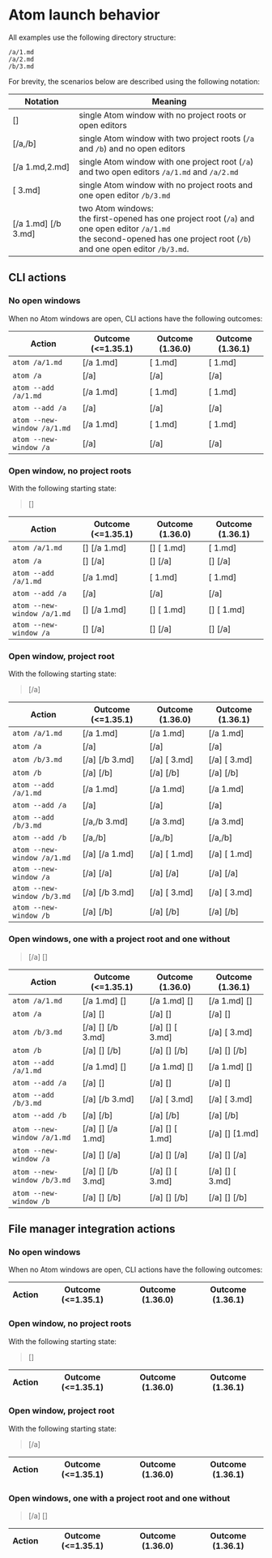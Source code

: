 # Atom launch behavior

All examples use the following directory structure:

```
/a/1.md
/a/2.md
/b/3.md
```

For brevity, the scenarios below are described using the following notation:

| Notation | Meaning |
| -- | -- |
| [] | single Atom window with no project roots or open editors |
| [/a,/b] | single Atom window with two project roots (`/a` and `/b`) and no open editors |
| [/a 1.md,2.md] | single Atom window with one project root (`/a`) and two open editors `/a/1.md` and `/a/2.md` |
| [ 3.md] | single Atom window with no project roots and one open editor `/b/3.md` |
| [/a 1.md] [/b 3.md] | two Atom windows:<br/>the first-opened has one project root (`/a`) and one open editor `/a/1.md`<br/>the second-opened has one project root (`/b`) and one open editor `/b/3.md`. |

## CLI actions

### No open windows

When no Atom windows are open, CLI actions have the following outcomes:

| Action | Outcome (<=1.35.1) | Outcome (1.36.0) | Outcome (1.36.1) |
| --- | --- | --- | --- |
| `atom /a/1.md`              | [/a 1.md] | [ 1.md] | [ 1.md] |
| `atom /a`                   | [/a]      | [/a]    | [/a]    |
| `atom --add /a/1.md`        | [/a 1.md] | [ 1.md] | [ 1.md] |
| `atom --add /a`             | [/a]      | [/a]    | [/a]    |
| `atom --new-window /a/1.md` | [/a 1.md] | [ 1.md] | [ 1.md] |
| `atom --new-window /a`      | [/a]      | [/a]    | [/a]    |

### Open window, no project roots

With the following starting state:

> []

| Action | Outcome (<=1.35.1) | Outcome (1.36.0) | Outcome (1.36.1) |
| --- | --- | --- | --- |
| `atom /a/1.md`              | [] [/a 1.md] | [] [ 1.md] | [ 1.md]    |
| `atom /a`                   | [] [/a]      | [] [/a]    | [] [/a]    |
| `atom --add /a/1.md`        | [/a 1.md]    | [ 1.md]    | [ 1.md]    |
| `atom --add /a`             | [/a]         | [/a]       | [/a]       |
| `atom --new-window /a/1.md` | [] [/a 1.md] | [] [ 1.md] | [] [ 1.md] |
| `atom --new-window /a`      | [] [/a]      | [] [/a]    | [] [/a]    |

### Open window, project root

With the following starting state:

> [/a]

| Action | Outcome (<=1.35.1) | Outcome (1.36.0) | Outcome (1.36.1) |
| --- | --- | --- | --- |
| `atom /a/1.md`              | [/a 1.md]      | [/a 1.md]    | [/a 1.md]    |
| `atom /a`                   | [/a]           | [/a]         | [/a]         |
| `atom /b/3.md`              | [/a] [/b 3.md] | [/a] [ 3.md] | [/a] [ 3.md] |
| `atom /b`                   | [/a] [/b]      | [/a] [/b]    | [/a] [/b]    |
| `atom --add /a/1.md`        | [/a 1.md]      | [/a 1.md]    | [/a 1.md]    |
| `atom --add /a`             | [/a]           | [/a]         | [/a]         |
| `atom --add /b/3.md`        | [/a,/b 3.md]   | [/a 3.md]    | [/a 3.md]    |
| `atom --add /b`             | [/a,/b]        | [/a,/b]      | [/a,/b]      |
| `atom --new-window /a/1.md` | [/a] [/a 1.md] | [/a] [ 1.md] | [/a] [ 1.md] |
| `atom --new-window /a`      | [/a] [/a]      | [/a] [/a]    | [/a] [/a]    |
| `atom --new-window /b/3.md` | [/a] [/b 3.md] | [/a] [ 3.md] | [/a] [ 3.md] |
| `atom --new-window /b`      | [/a] [/b]      | [/a] [/b]    | [/a] [/b]    |

### Open windows, one with a project root and one without

> [/a] []

| Action | Outcome (<=1.35.1) | Outcome (1.36.0) | Outcome (1.36.1) |
| --- | --- | --- | --- |
| `atom /a/1.md`              | [/a 1.md] []      | [/a 1.md] []    | [/a 1.md] []    |
| `atom /a`                   | [/a] []           | [/a] []         | [/a] []         |
| `atom /b/3.md`              | [/a] [] [/b 3.md] | [/a] [] [ 3.md] | [/a] [ 3.md]    |
| `atom /b`                   | [/a] [] [/b]      | [/a] [] [/b]    | [/a] [] [/b]    |
| `atom --add /a/1.md`        | [/a 1.md] []      | [/a 1.md] []    | [/a 1.md] []    |
| `atom --add /a`             | [/a] []           | [/a] []         | [/a] []         |
| `atom --add /b/3.md`        | [/a] [/b 3.md]    | [/a] [ 3.md]    | [/a] [ 3.md]    |
| `atom --add /b`             | [/a] [/b]         | [/a] [/b]       | [/a] [/b]       |
| `atom --new-window /a/1.md` | [/a] [] [/a 1.md] | [/a] [] [ 1.md] | [/a] [] [1.md]  |
| `atom --new-window /a`      | [/a] [] [/a]      | [/a] [] [/a]    | [/a] [] [/a]    |
| `atom --new-window /b/3.md` | [/a] [] [/b 3.md] | [/a] [] [ 3.md] | [/a] [] [ 3.md] |
| `atom --new-window /b`      | [/a] [] [/b]      | [/a] [] [/b]    | [/a] [] [/b]    |

## File manager integration actions

### No open windows

When no Atom windows are open, CLI actions have the following outcomes:

| Action | Outcome (<=1.35.1) | Outcome (1.36.0) | Outcome (1.36.1) |
| --- | --- | --- | --- |

### Open window, no project roots

With the following starting state:

> []

| Action | Outcome (<=1.35.1) | Outcome (1.36.0) | Outcome (1.36.1) |
| --- | --- | --- | --- |

### Open window, project root

With the following starting state:

> [/a]

| Action | Outcome (<=1.35.1) | Outcome (1.36.0) | Outcome (1.36.1) |
| --- | --- | --- | --- |

### Open windows, one with a project root and one without

> [/a] []

| Action | Outcome (<=1.35.1) | Outcome (1.36.0) | Outcome (1.36.1) |
| --- | --- | --- | --- |
